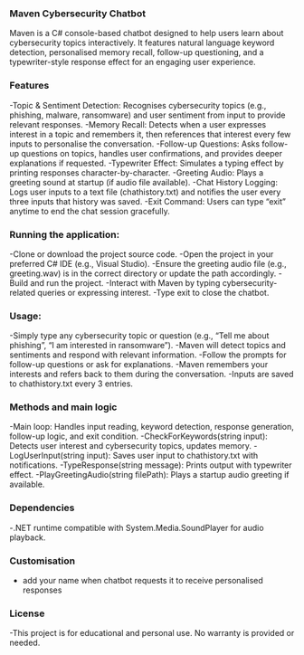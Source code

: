 ### Maven Cybersecurity Chatbot
Maven is a C# console-based chatbot designed to help users learn about cybersecurity topics interactively. It features natural language keyword detection, personalised memory recall, follow-up questioning, and a typewriter-style response effect for an engaging user experience.


### Features
-Topic & Sentiment Detection: Recognises cybersecurity topics (e.g., phishing, malware, ransomware) and user sentiment from input to provide relevant responses.
-Memory Recall: Detects when a user expresses interest in a topic and remembers it, then references that interest every few inputs to personalise the conversation.
-Follow-up Questions: Asks follow-up questions on topics, handles user confirmations, and provides deeper explanations if requested.
-Typewriter Effect: Simulates a typing effect by printing responses character-by-character.
-Greeting Audio: Plays a greeting sound at startup (if audio file available).
-Chat History Logging: Logs user inputs to a text file (chathistory.txt) and notifies the user every three inputs that history was saved.
-Exit Command: Users can type “exit” anytime to end the chat session gracefully.


### Running the application:
-Clone or download the project source code.
-Open the project in your preferred C# IDE (e.g., Visual Studio).
-Ensure the greeting audio file (e.g., greeting.wav) is in the correct directory or update the 
 path accordingly.
-Build and run the project.
-Interact with Maven by typing cybersecurity-related queries or expressing interest.
-Type exit to close the chatbot.

### Usage:
-Simply type any cybersecurity topic or question (e.g., “Tell me about phishing”, “I am interested in ransomware”).
-Maven will detect topics and sentiments and respond with relevant information.
-Follow the prompts for follow-up questions or ask for explanations.
-Maven remembers your interests and refers back to them during the conversation.
-Inputs are saved to chathistory.txt every 3 entries.

### Methods and main logic 
-Main loop: Handles input reading, keyword detection, response generation, follow-up logic, and exit condition.
-CheckForKeywords(string input): Detects user interest and cybersecurity topics, updates memory.
-LogUserInput(string input): Saves user input to chathistory.txt with notifications.
-TypeResponse(string message): Prints output with typewriter effect.
-PlayGreetingAudio(string filePath): Plays a startup audio greeting if available.

### Dependencies
-.NET runtime compatible with System.Media.SoundPlayer for audio playback.

### Customisation
- add your name when chatbot requests it to receive personalised responses

### License
-This project is for educational and personal use. No warranty is provided or needed.
